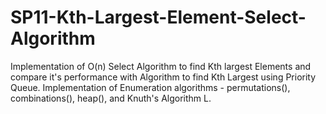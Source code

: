 # SP11-Kth-Largest-Element-Select-Algorithm
Implementation of O(n) Select Algorithm to find Kth largest Elements and compare it's performance with Algorithm to find Kth Largest using Priority Queue. Implementation of Enumeration algorithms - permutations(), combinations(), heap(), and Knuth's Algorithm L.
